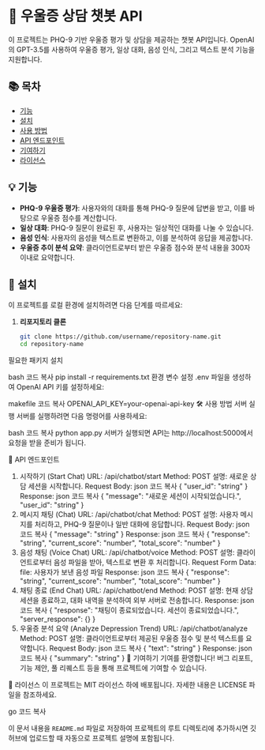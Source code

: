 # 🧠 우울증 상담 챗봇 API

이 프로젝트는 PHQ-9 기반 우울증 평가 및 상담을 제공하는 챗봇 API입니다. OpenAI의 GPT-3.5를 사용하여 우울증 평가, 일상 대화, 음성 인식, 그리고 텍스트 분석 기능을 지원합니다.

## 📚 목차
- [기능](#-기능)
- [설치](#-설치)
- [사용 방법](#-사용-방법)
- [API 엔드포인트](#-api-엔드포인트)
- [기여하기](#-기여하기)
- [라이선스](#-라이선스)

## 💡 기능
- **PHQ-9 우울증 평가**: 사용자와의 대화를 통해 PHQ-9 질문에 답변을 받고, 이를 바탕으로 우울증 점수를 계산합니다.
- **일상 대화**: PHQ-9 질문이 완료된 후, 사용자는 일상적인 대화를 나눌 수 있습니다.
- **음성 인식**: 사용자의 음성을 텍스트로 변환하고, 이를 분석하여 응답을 제공합니다.
- **우울증 추이 분석 요약**: 클라이언트로부터 받은 우울증 점수와 분석 내용을 300자 이내로 요약합니다.

## 🚀 설치
이 프로젝트를 로컬 환경에 설치하려면 다음 단계를 따르세요:

1. **리포지토리 클론**
   ```bash
   git clone https://github.com/username/repository-name.git
   cd repository-name
필요한 패키지 설치

bash
코드 복사
pip install -r requirements.txt
환경 변수 설정
.env 파일을 생성하여 OpenAI API 키를 설정하세요:

makefile
코드 복사
OPENAI_API_KEY=your-openai-api-key
🛠 사용 방법
서버 실행
서버를 실행하려면 다음 명령어를 사용하세요:

bash
코드 복사
python app.py
서버가 실행되면 API는 http://localhost:5000에서 요청을 받을 준비가 됩니다.

📑 API 엔드포인트
1. 시작하기 (Start Chat)
URL: /api/chatbot/start
Method: POST
설명: 새로운 상담 세션을 시작합니다.
Request Body:
json
코드 복사
{
  "user_id": "string"
}
Response:
json
코드 복사
{
  "message": "새로운 세션이 시작되었습니다.",
  "user_id": "string"
}
2. 메시지 채팅 (Chat)
URL: /api/chatbot/chat
Method: POST
설명: 사용자 메시지를 처리하고, PHQ-9 질문이나 일반 대화에 응답합니다.
Request Body:
json
코드 복사
{
  "message": "string"
}
Response:
json
코드 복사
{
  "response": "string",
  "current_score": "number",
  "total_score": "number"
}
3. 음성 채팅 (Voice Chat)
URL: /api/chatbot/voice
Method: POST
설명: 클라이언트로부터 음성 파일을 받아, 텍스트로 변환 후 처리합니다.
Request Form Data:
file: 사용자가 보낸 음성 파일
Response:
json
코드 복사
{
  "response": "string",
  "current_score": "number",
  "total_score": "number"
}
4. 채팅 종료 (End Chat)
URL: /api/chatbot/end
Method: POST
설명: 현재 상담 세션을 종료하고, 대화 내역을 분석하여 외부 서버로 전송합니다.
Response:
json
코드 복사
{
  "response": "채팅이 종료되었습니다. 세션이 종료되었습니다.",
  "server_response": {}
}
5. 우울증 분석 요약 (Analyze Depression Trend)
URL: /api/chatbot/analyze
Method: POST
설명: 클라이언트로부터 제공된 우울증 점수 및 분석 텍스트를 요약합니다.
Request Body:
json
코드 복사
{
  "text": "string"
}
Response:
json
코드 복사
{
  "summary": "string"
}
🤝 기여하기
기여를 환영합니다! 버그 리포트, 기능 제안, 풀 리퀘스트 등을 통해 프로젝트에 기여할 수 있습니다.

📝 라이선스
이 프로젝트는 MIT 라이선스 하에 배포됩니다. 자세한 내용은 LICENSE 파일을 참조하세요.

go
코드 복사

이 문서 내용을 `README.md` 파일로 저장하여 프로젝트의 루트 디렉토리에 추가하시면 깃허브에 업로드할 때 자동으로 프로젝트 설명에 포함됩니다.





